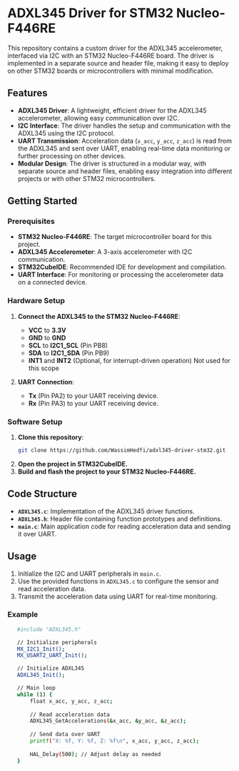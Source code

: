 # ADXL345 Driver for STM32 Nucleo-F446RE

This repository contains a custom driver for the ADXL345 accelerometer, interfaced via I2C with an STM32 Nucleo-F446RE board. The driver is implemented in a separate source and header file, making it easy to deploy on other STM32 boards or microcontrollers with minimal modification.

## Features

- **ADXL345 Driver**: A lightweight, efficient driver for the ADXL345 accelerometer, allowing easy communication over I2C.
- **I2C Interface**: The driver handles the setup and communication with the ADXL345 using the I2C protocol.
- **UART Transmission**: Acceleration data (`x_acc`, `y_acc`, `z_acc`) is read from the ADXL345 and sent over UART, enabling real-time data monitoring or further processing on other devices.
- **Modular Design**: The driver is structured in a modular way, with separate source and header files, enabling easy integration into different projects or with other STM32 microcontrollers.

## Getting Started

### Prerequisites

- **STM32 Nucleo-F446RE**: The target microcontroller board for this project.
- **ADXL345 Accelerometer**: A 3-axis accelerometer with I2C communication.
- **STM32CubeIDE**: Recommended IDE for development and compilation.
- **UART Interface**: For monitoring or processing the accelerometer data on a connected device.

### Hardware Setup

1. **Connect the ADXL345 to the STM32 Nucleo-F446RE**:
   - **VCC** to **3.3V**
   - **GND** to **GND**
   - **SCL** to **I2C1_SCL** (Pin PB8)
   - **SDA** to **I2C1_SDA** (Pin PB9)
   - **INT1** and **INT2** (Optional, for interrupt-driven operation) Not used for this scope

2. **UART Connection**:
   - **Tx** (Pin PA2) to your UART receiving device.
   - **Rx** (Pin PA3) to your UART receiving device.

### Software Setup

1. **Clone this repository**:
   ```bash
   git clone https://github.com/WassimHedfi/adxl345-driver-stm32.git
2. **Open the project in STM32CubeIDE.**
3. **Build and flash the project to your STM32 Nucleo-F446RE.**

## Code Structure

- **`ADXL345.c`**: Implementation of the ADXL345 driver functions.
- **`ADXL345.h`**: Header file containing function prototypes and definitions.
- **`main.c`**: Main application code for reading acceleration data and sending it over UART.

## Usage

1. Initialize the I2C and UART peripherals in `main.c`.
2. Use the provided functions in `ADXL345.c` to configure the sensor and read acceleration data.
3. Transmit the acceleration data using UART for real-time monitoring.
### Example
```bash
   #include "ADXL345.h"

   // Initialize peripherals
   MX_I2C1_Init();
   MX_USART2_UART_Init();

   // Initialize ADXL345
   ADXL345_Init();

   // Main loop
   while (1) {
       float x_acc, y_acc, z_acc;
    
       // Read acceleration data
       ADXL345_GetAccelerations(&x_acc, &y_acc, &z_acc);
    
       // Send data over UART
       printf("X: %f, Y: %f, Z: %f\n", x_acc, y_acc, z_acc);
    
       HAL_Delay(500); // Adjust delay as needed
   }
